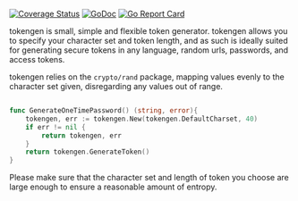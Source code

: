 [![Coverage Status](https://coveralls.io/repos/github/intelligentpos/tokengen/badge.svg?branch=refactor%2FECO-15)](https://coveralls.io/github/intelligentpos/tokengen?branch=refactor%2FECO-15)
[![GoDoc](https://godoc.org/github.com/intelligentpos/tokengen?status.svg)](https://godoc.org/github.com/intelligentpos/tokengen)
[![Go Report Card](https://goreportcard.com/badge/github.com/intelligentpos/tokengen)](https://goreportcard.com/report/github.com/intelligentpos/tokengen)

tokengen is small, simple and flexible token generator. tokengen allows you to specify
your character set and token length, and as such is ideally suited for generating secure
tokens in any language, random urls, passwords, and access tokens.

tokengen relies on the `crypto/rand` package, mapping values evenly to the character set
given, disregarding any values out of range.

```go

func GenerateOneTimePassword() (string, error){
    tokengen, err := tokengen.New(tokengen.DefaultCharset, 40)
    if err != nil {
        return tokengen, err
    }
    return tokengen.GenerateToken()
}

```

Please make sure that the character set and length of token you choose are large enough to ensure 
a reasonable amount of entropy.
